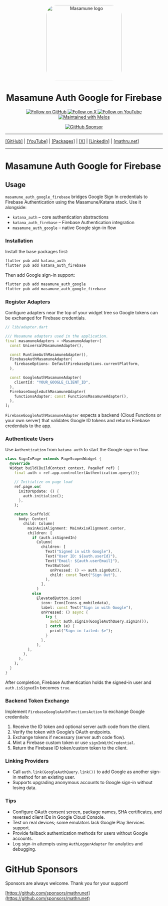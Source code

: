 <p align="center">
  <a href="https://mathru.net">
    <img width="240px" src="https://raw.githubusercontent.com/mathrunet/flutter_masamune/master/.github/images/icon.png" alt="Masamune logo" style="border-radius: 32px"s><br/>
  </a>
  <h1 align="center">Masamune Auth Google for Firebase</h1>
</p>

<p align="center">
  <a href="https://github.com/mathrunet">
    <img src="https://img.shields.io/static/v1?label=GitHub&message=Follow&logo=GitHub&color=333333&link=https://github.com/mathrunet" alt="Follow on GitHub" />
  </a>
  <a href="https://x.com/mathru">
    <img src="https://img.shields.io/static/v1?label=@mathru&message=Follow&logo=X&color=0F1419&link=https://x.com/mathru" alt="Follow on X" />
  </a>
  <a href="https://www.youtube.com/c/mathrunetchannel">
    <img src="https://img.shields.io/static/v1?label=YouTube&message=Follow&logo=YouTube&color=FF0000&link=https://www.youtube.com/c/mathrunetchannel" alt="Follow on YouTube" />
  </a>
  <a href="https://github.com/invertase/melos">
    <img src="https://img.shields.io/static/v1?label=maintained%20with&message=melos&color=FF1493&link=https://github.com/invertase/melos" alt="Maintained with Melos" />
  </a>
</p>

<p align="center">
  <a href="https://github.com/sponsors/mathrunet"><img src="https://img.shields.io/static/v1?label=Sponsor&message=%E2%9D%A4&logo=GitHub&color=ff69b4&link=https://github.com/sponsors/mathrunet" alt="GitHub Sponsor" /></a>
</p>

---

[[GitHub]](https://github.com/mathrunet) | [[YouTube]](https://www.youtube.com/c/mathrunetchannel) | [[Packages]](https://pub.dev/publishers/mathru.net/packages) | [[X]](https://x.com/mathru) | [[LinkedIn]](https://www.linkedin.com/in/mathrunet/) | [[mathru.net]](https://mathru.net)

---

# Masamune Auth Google for Firebase

## Usage

`masamune_auth_google_firebase` bridges Google Sign In credentials to Firebase Authentication using the Masamune/Katana stack. Use it alongside:

- `katana_auth` – core authentication abstractions
- `katana_auth_firebase` – Firebase Authentication integration
- `masamune_auth_google` – native Google sign-in flow

### Installation

Install the base packages first:

```bash
flutter pub add katana_auth
flutter pub add katana_auth_firebase
```

Then add Google sign-in support:

```bash
flutter pub add masamune_auth_google
flutter pub add masamune_auth_google_firebase
```

### Register Adapters

Configure adapters near the top of your widget tree so Google tokens can be exchanged for Firebase credentials.

```dart
// lib/adapter.dart

/// Masamune adapters used in the application.
final masamuneAdapters = <MasamuneAdapter>[
  const UniversalMasamuneAdapter(),

  const RuntimeAuthMasamuneAdapter(),
  FirebaseAuthMasamuneAdapter(
    firebaseOptions: DefaultFirebaseOptions.currentPlatform,
  ),

  const GoogleAuthMasamuneAdapter(
    clientId: "YOUR_GOOGLE_CLIENT_ID",
  ),
  FirebaseGoogleAuthMasamuneAdapter(
    functionsAdapter: const FunctionsMasamuneAdapter(),
  ),
];
```

`FirebaseGoogleAuthMasamuneAdapter` expects a backend (Cloud Functions or your own server) that validates Google ID tokens and returns Firebase credentials to the app.

### Authenticate Users

Use `Authentication` from `katana_auth` to start the Google sign-in flow.

```dart
class SignInPage extends PageScopedWidget {
  @override
  Widget build(BuildContext context, PageRef ref) {
    final auth = ref.app.controller(Authentication.query());

    // Initialize on page load
    ref.page.on(
      initOrUpdate: () {
        auth.initialize();
      },
    );

    return Scaffold(
      body: Center(
        child: Column(
          mainAxisAlignment: MainAxisAlignment.center,
          children: [
            if (auth.isSignedIn)
              Column(
                children: [
                  Text("Signed in with Google"),
                  Text("User ID: ${auth.userId}"),
                  Text("Email: ${auth.userEmail}"),
                  TextButton(
                    onPressed: () => auth.signOut(),
                    child: const Text("Sign Out"),
                  ),
                ],
              )
            else
              ElevatedButton.icon(
                icon: Icon(Icons.g_mobiledata),
                label: const Text("Sign in with Google"),
                onPressed: () async {
                  try {
                    await auth.signIn(GoogleAuthQuery.signIn());
                  } catch (e) {
                    print("Sign in failed: $e");
                  }
                },
              ),
          ],
        ),
      ),
    );
  }
}
```

After completion, Firebase Authentication holds the signed-in user and `auth.isSignedIn` becomes `true`.

### Backend Token Exchange

Implement `FirebaseGoogleAuthFunctionsAction` to exchange Google credentials:

1. Receive the ID token and optional server auth code from the client.
2. Verify the token with Google’s OAuth endpoints.
3. Exchange tokens if necessary (server auth code flow).
4. Mint a Firebase custom token or use `signInWithCredential`.
5. Return the Firebase ID token/custom token to the client.

### Linking Providers

- Call `auth.link(GoogleAuthQuery.link())` to add Google as another sign-in method for an existing user.
- Supports upgrading anonymous accounts to Google sign-in without losing data.

### Tips

- Configure OAuth consent screen, package names, SHA certificates, and reversed client IDs in Google Cloud Console.
- Test on real devices; some emulators lack Google Play Services support.
- Provide fallback authentication methods for users without Google accounts.
- Log sign-in attempts using `AuthLoggerAdapter` for analytics and debugging.

# GitHub Sponsors

Sponsors are always welcome. Thank you for your support!

[https://github.com/sponsors/mathrunet](https://github.com/sponsors/mathrunet)